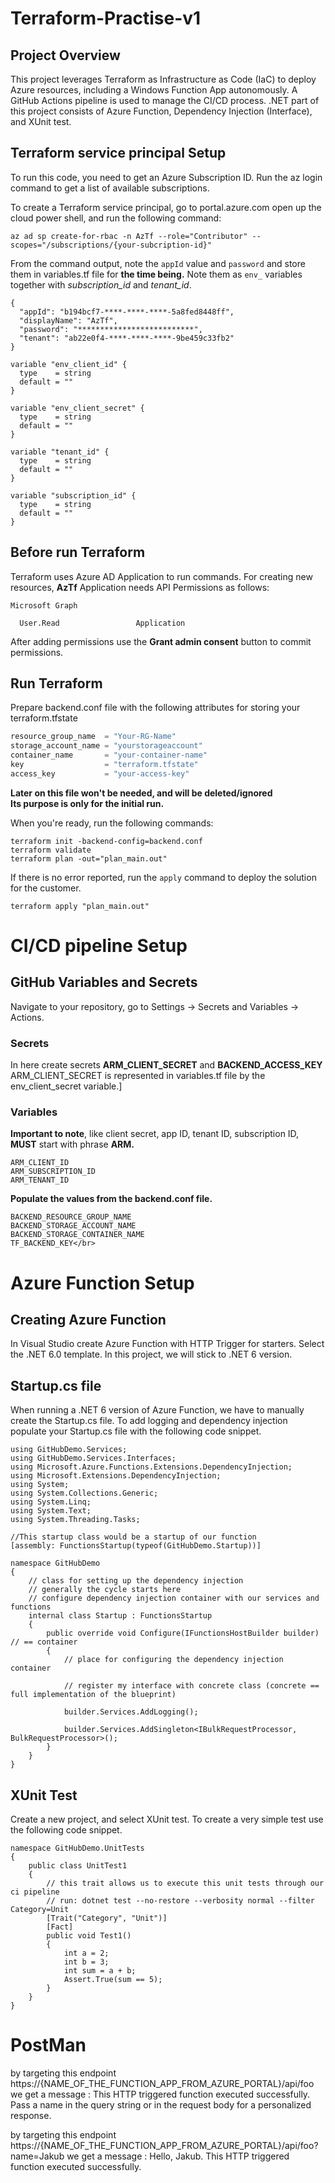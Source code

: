 # Terraform-Practise-v1

## Project Overview
This project leverages Terraform as Infrastructure as Code (IaC) to deploy Azure resources, including a Windows Function App autonomously. A GitHub Actions pipeline is used to manage the CI/CD process. .NET part of this project consists of Azure Function, Dependency Injection (Interface), and XUnit test.

## Terraform service principal Setup
To run this code, you need to get an Azure Subscription ID. Run the az login command to get a list of available subscriptions.

To create a Terraform service principal, go to portal.azure.com open up the cloud power shell, and run the following command:
```text
az ad sp create-for-rbac -n AzTf --role="Contributor" --scopes="/subscriptions/{your-subcription-id}"
```

From the command output, note the `appId` value and `password` and store them in variables.tf file for **the time being.** Note them as `env_` variables together with *subscription_id* and *tenant_id*.

```text
{
  "appId": "b194bcf7-****-****-****-5a8fed8448ff",
  "displayName": "AzTf",
  "password": "**************************",
  "tenant": "ab22e0f4-****-****-****-9be459c33fb2"
}
```

```text
variable "env_client_id" {
  type    = string
  default = ""
}

variable "env_client_secret" {
  type    = string
  default = ""
}

variable "tenant_id" {
  type    = string
  default = ""
}

variable "subscription_id" {
  type    = string
  default = ""
}
```

## Before run Terraform
Terraform uses Azure AD Application to run commands. For creating new resources, **AzTf** Application needs API Permissions as follows:

```text
Microsoft Graph

  User.Read                 Application
```

After adding permissions use the **Grant admin consent** button to commit permissions.

## Run Terraform

Prepare backend.conf file with the following attributes for storing your terraform.tfstate

```terraform
resource_group_name  = "Your-RG-Name"
storage_account_name = "yourstorageaccount"
container_name       = "your-container-name"
key                  = "terraform.tfstate"
access_key           = "your-access-key"
```

**Later on this file won't be needed, and will be deleted/ignored**</br>
**Its purpose is only for the initial run.**

When you're ready, run the following commands:

```text
terraform init -backend-config=backend.conf
terraform validate
terraform plan -out="plan_main.out" 
```

If there is no error reported, run the `apply` command to deploy the solution for the customer.

```text
terraform apply "plan_main.out"
```

# CI/CD pipeline Setup

## GitHub Variables and Secrets
Navigate to your repository, go to Settings -> Secrets and Variables -> Actions.

### Secrets
In here create secrets **ARM_CLIENT_SECRET** and **BACKEND_ACCESS_KEY**</br>
ARM_CLIENT_SECRET is represented in variables.tf file by the env_client_secret variable.]

### Variables

**Important to note**, like client secret, app ID, tenant ID, subscription ID, **MUST** start with phrase **ARM.**
```text
ARM_CLIENT_ID
ARM_SUBSCRIPTION_ID
ARM_TENANT_ID
```

**Populate the values from the backend.conf file.**
```text
BACKEND_RESOURCE_GROUP_NAME
BACKEND_STORAGE_ACCOUNT_NAME
BACKEND_STORAGE_CONTAINER_NAME
TF_BACKEND_KEY</br>
```
# Azure Function Setup

## Creating Azure Function
In Visual Studio create Azure Function with HTTP Trigger for starters. Select the .NET 6.0 template. In this project, we will stick to .NET 6 version.

## Startup.cs file
When running a .NET 6 version of Azure Function, we have to manually create the Startup.cs file. To add logging and dependency injection populate your Startup.cs file with the following code snippet.

```text
using GitHubDemo.Services;
using GitHubDemo.Services.Interfaces;
using Microsoft.Azure.Functions.Extensions.DependencyInjection;
using Microsoft.Extensions.DependencyInjection;
using System;
using System.Collections.Generic;
using System.Linq;
using System.Text;
using System.Threading.Tasks;

//This startup class would be a startup of our function
[assembly: FunctionsStartup(typeof(GitHubDemo.Startup))]

namespace GitHubDemo
{
    // class for setting up the dependency injection
    // generally the cycle starts here
    // configure dependency injection container with our services and functions
    internal class Startup : FunctionsStartup
    {
        public override void Configure(IFunctionsHostBuilder builder) // == container
        {
            // place for configuring the dependency injection container

            // register my interface with concrete class (concrete == full implementation of the blueprint)

            builder.Services.AddLogging();  

            builder.Services.AddSingleton<IBulkRequestProcessor, BulkRequestProcessor>();
        }
    }
}

```

## XUnit Test
Create a new project, and select XUnit test. To create a very simple test use the following code snippet.
```text
namespace GitHubDemo.UnitTests
{
    public class UnitTest1
    {
        // this trait allows us to execute this unit tests through our ci pipeline
        // run: dotnet test --no-restore --verbosity normal --filter Category=Unit
        [Trait("Category", "Unit")]
        [Fact]
        public void Test1()
        {
            int a = 2;
            int b = 3;
            int sum = a + b;
            Assert.True(sum == 5);
        }
    }
}
```

# PostMan

by targeting this endpoint https://{NAME_OF_THE_FUNCTION_APP_FROM_AZURE_PORTAL}/api/foo
we get a message :
This HTTP triggered function executed successfully. Pass a name in the query string or in the request body for a personalized response.

by targeting this endpoint https://{NAME_OF_THE_FUNCTION_APP_FROM_AZURE_PORTAL}/api/foo?name=Jakub
we get a message :
Hello, Jakub. This HTTP triggered function executed successfully.
